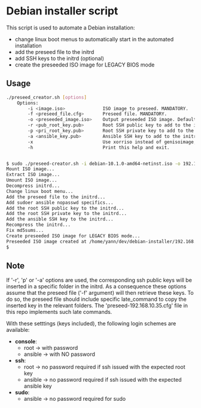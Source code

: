 Debian installer script
===

This script is used to automate a Debian installation:
- change linux boot menus to automatically start in the automated installation
- add the preseed file to the initrd
- add SSH keys to the initrd (optional)
- create the preseeded ISO image for LEGACY BIOS mode

## Usage

```bash
./preseed_creator.sh [options]
    Options:
        -i <image.iso>              ISO image to preseed. MANDATORY.
        -f <preseed_file.cfg>       Preseed file. MANDATORY.
        -o <preseeded_image.iso>    Output preseeded ISO image. Default to "preseed_creator/debian-with-preseed.iso".
        -r <pub_root_key.pub>       Root SSH public key to add to the initrd (this key will then be retrieved and copied to /root/.ssh/authorized_keys with a dedicated preseed late_command).
        -p <pri_root_key.pub>       Root SSH private key to add to the initrd (this key will then be retrieved and copied to /root/.ssh/id_rsa with a dedicated preseed late_command).
        -a <ansible_key.pub>        Ansible SSH key to add to the initrd (this key will then be retrieved and copied to /home/ansible/.ssh/authorized_keys with a dedicated preseed late_command).
        -x                          Use xorriso instead of genisoimage, to create an iso-hybrid.
        -h                          Print this help and exit.


$ sudo ./preseed-creator.sh -i debian-10.1.0-amd64-netinst.iso -o 192.168.10.35.iso -f preseed-192.168.10.35.cfg -r /root/.ssh/id_rsa.pub -p /root/.ssh/id_rsa -a /home/yann/.ssh/id_rsa.pub
Mount ISO image...
Extract ISO image...
Umount ISO image...
Decompress initrd...
Change linux boot menu...
Add the preseed file to the initrd...
Add sudoer ansible nopasswd specifics...
Add the root SSH public key to the initrd...
Add the root SSH private key to the initrd...
Add the ansible SSH key to the initrd...
Recompress the initrd...
Fix md5sums...
Create preseeded ISO image for LEGACY BIOS mode...
Preseeded ISO image created at /home/yann/dev/debian-installer/192.168.10.35.iso
$
```

## Note

If '-r', 'p' or '-a' options are used, the corresponding ssh public keys will be inserted in a specific folder in the initrd.
As a consequence these options assume that the preseed file ('-f' argument) will then retrieve these keys.
To do so, the preseed file should include specific late_command to copy the inserted key in the relevant folders.
The 'preseed-192.168.10.35.cfg' file in this repo implements such late commands.

With these setttings (keys included), the following login schemes are available:
* **console**:
  - root    -> with password
  - ansible -> with NO password
* **ssh**:
  - root    -> no password required if ssh issued with the expected root key
  - ansible -> no password required if ssh issued with the expected ansible key
* **sudo**:
  - ansible -> no password required for sudo

